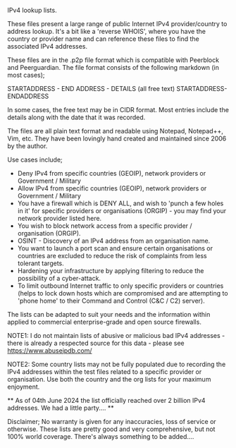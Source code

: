 IPv4 lookup lists.

These files present a large range of public Internet IPv4 provider/country to address lookup.
It's a bit like a 'reverse WHOIS', where you have the country or provider name and can reference these files to find the associated IPv4 addresses.

These files are in the .p2p file format which is compatible with Peerblock and Peerguardian.
The file format consists of the following markdown (in most cases);

STARTADDRESS - END ADDRESS - DETAILS (all free text)  STARTADDRESS-ENDADDRESS

In some cases, the free text may be in CIDR format. Most entries include the details along with the date that it was recorded.

The files are all plain text format and readable using Notepad, Notepad++, Vim, etc.
They have been lovingly hand created and maintained since 2006 by the author.

Use cases include;
* Deny IPv4 from specific countries (GEOIP), network providers or Government / Military
* Allow IPv4 from specific countries (GEOIP), network providers or Government / Military
* You have a firewall which is DENY ALL, and wish to 'punch a few holes in it' for specific providers or organisations (ORGIP) - you may find your network provider listed here.
* You wish to block network access from a specific provider / organisation (ORGIP).
* OSINT - Discovery of an IPv4 address from an organisation name.
* You want to launch a port scan and ensure certain organisations or countries are excluded to reduce the risk of complaints from less tolerant targets.
* Hardening your infrastructure by applying filtering to reduce the possibility of a cyber-attack.
* To limit outbound Internet traffic to only specific providers or countries (helps to lock down hosts which are compromised and are attempting to 'phone home' to their Command and Control (C&C / C2) server).

The lists can be adapted to suit your needs and the information within applied to commercial enterprise-grade and open source firewalls.

NOTE1: I do not maintain lists of abusive or malicious bad IPv4 addresses - there is already a respected source for this data - please see https://www.abuseipdb.com/

NOTE2: Some country lists may not be fully populated due to recording the IPv4 addresses within the test files related to a specific provider or organisation. Use both the country and the org lists for your maximum enjoyment.

** As of 04th June 2024 the list officially reached over 2 billion IPv4 addresses. We had a little party.... **

Disclaimer; No warranty is given for any inaccuracies, loss of service or otherwise.
These lists are pretty good and very comprehensive, but not 100% world coverage. There's always something to be added....